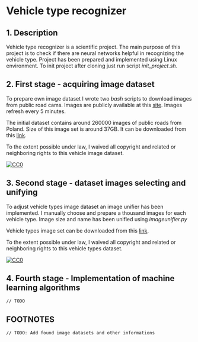 # Vehicle type recognizer

## 1. Description

Vehicle type recognizer is a scientific project. The main purpose of this project is to check if there are neural networks helpful in recognizing the vehicle type. Project has been prepared and implemented using Linux environment. To init project after cloning just run script *init_project.sh*.

## 2. First stage - acquiring image dataset
To prepare own image dataset I wrote two *bash* scripts to download images from public road cams. Images are publicly available at this [site](https://www.traxelektronik.pl/pogoda/kamery/index.php "traxelektronik"). Images refresh every 5 minutes.

The initial dataset contains around 260000 images of public roads from Poland. Size of this image set is around 37GB. It can be downloaded from this [link](https://www.dropbox.com/sh/tghfefvd7ryqrqt/AADc3hj43PymqG6sC0caFNX1a?dl=0).

To the extent possible under law, I waived all copyright and related or neighboring rights to this vehicle image dataset.

[![CC0](https://licensebuttons.net/p/zero/1.0/88x31.png)](http://creativecommons.org/publicdomain/zero/1.0/)   

## 3. Second stage - dataset images selecting and unifying

To adjust vehicle types image dataset an image unifier has been implemented. I manually choose and prepare a thousand images for each vehicle type. Image size and name has been unified using *imageunifier.py*

Vehicle types image set can be downloaded from this [link](https://www.dropbox.com/sh/9u7jh7pfrh3wnof/AAA3ATBt2o4z0YrH5A_ofrKSa?dl=0).

To the extent possible under law, I waived all copyright and related or neighboring rights to this vehicle types dataset.

[![CC0](https://licensebuttons.net/p/zero/1.0/88x31.png)](http://creativecommons.org/publicdomain/zero/1.0/) 

## 4. Fourth stage - Implementation of machine learning algorithms

    // TODO

## FOOTNOTES

    // TODO: Add found image datasets and other informations